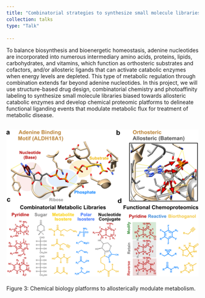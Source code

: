 ```yaml
---
title: "Combinatorial strategies to synthesize small molecule libraries and chemical probes for allosteric enzymes."
collection: talks
type: "Talk"

---
```

To balance biosynthesis and bioenergetic homeostasis, adenine nucleotides are incorporated into numerous intermediary amino acids, proteins, lipids, carbohydrates, and vitamins, which function as orthosteric substrates and cofactors, and/or allosteric ligands that can activate catabolic enzymes when energy levels are depleted. This type of metabolic regulation through combination extends far beyond adenine nucleotides.  In this project, we will use structure-based drug design, combinatorial chemistry and photoaffinity labeling to synthesize small molecule libraries biased towards allosteric catabolic enzymes and develop chemical proteomic platforms to delineate functional liganding events that modulate metabolic flux for treatment of metabolic disease. 

![Alt text](/images/Figure_3.png)
------
Figure 3: Chemical biology platforms to allosterically modulate metabolism. 